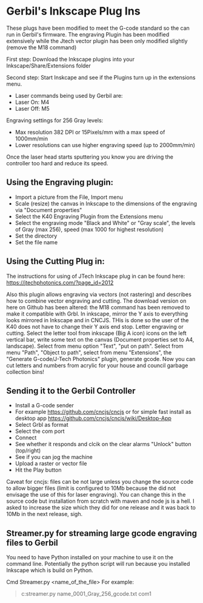 # Gerbil's Inkscape Plug Ins

These plugs have been modified to meet the G-code standard so the can run in Gerbil's firmware. The engraving Plugin has been modified extensively while the Jtech vector plugin has been only modified slightly (remove the M18 command)

First step: Download the Inkscape plugins into your Inkscape/Share/Extensions folder

Second step: Start Inskcape and see if the Plugins turn up in the extensions menu.

- Laser commands being used by Gerbil are:
- Laser On: M4
- Laser Off: M5

Engraving settings for 256 Gray levels:
- Max resolution 382 DPI or 15Pixels/mm with a max speed of 1000mm/min
- Lower resolutions can use higher engraving speed (up to 2000mm/min)

Once the laser head starts sputtering you know you are driving the controller too hard and reduce its speed.

## Using the Engraving plugin:
- Import a picture from the File, Import menu
- Scale (resize) the canvas in Inkscape to the dimensions of the engraving via "Document properties"
- Select the K40 Engraving Plugin from the Extensions menu
- Select the engraving mode "Black and White" or "Gray scale", the levels of Gray (max 256), speed (max 1000 for highest resolution)
- Set the directory
- Set the file name

## Using the Cutting Plug in:
The instructions for using of JTech Inkscape plug in can be found here: https://jtechphotonics.com/?page_id=2012

Also this plugin allows engraving via vectors (not rastering) and describes how to combine vector engraving and cutting. The download version on here on Github has been altered: the M18 command has been removed to make it compatible with Grbl.
In inkscape, mirror the Y axis to everything looks mirrored in Inkscape and in CNCJS. THis is done so the user of the K40 does not have to change their Y axis end stop.
Letter engraving or cutting.
Select the letter tool from inkscape (Big A icon) icons on the left vertical bar, write some text on the canvas (Document properties set to A4, landscape). Select from menu option "Text", "put on path".  Select from menu "Path", "Object to path", select from menu "Extensions", the "Generate G-code/J-Tech Photonics" plugin, generate gcode. Now you can cut letters and numbers from acrylic for your house and council garbage collection bins!

## Sending it to the Gerbil Controller

- Install a G-code sender
- For example https://github.com/cncjs/cncjs or for simple fast install as desktop app https://github.com/cncjs/cncjs/wiki/Desktop-App
- Select Grbl as format
- Select the com port
- Connect
- See whether it responds and clcik on the clear alarms "Unlock" button (top/right)
- See if you can jog the machine
- Upload a raster or vector file
- Hit the Play button

Caveat for cncjs: files can be not large unless you change the source code to allow bigger files (limit is configured to 10Mb because the did not envisage the use of this for laser engraving). You can change this in the source code but installation from scratch with maven and node js is a hell. I asked to increase the size which they did for one release and it was back to 10Mb in the next release, sigh.

## Streamer.py for streaming large gcode engraving files to Gerbil

You need to have Python installed on your machine to use it on the command line.
Potentially the python script will run because you installed Inkscape which is build on Python.

Cmd Streamer.py <name_of_the_file> <connectedcomport>
For example:
>c:streamer.py name_0001_Gray_256_gcode.txt com1
